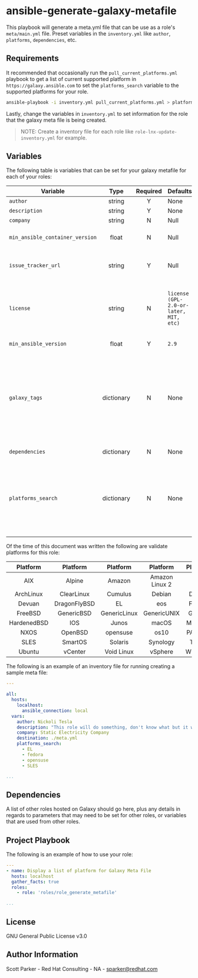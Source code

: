 ansible-generate-galaxy-metafile
=========

This playbook will generate a meta.yml file that can be use as a role's `meta/main.yml` file. Preset variables in the `inventory.yml` like `author`, `platforms`, `dependencies`, etc.

Requirements
------------

It recommended that occasionally run the `pull_current_platforms.yml` playbook to get a list of current supported platform in `https://galaxy.ansible.com` to set the `platforms_search` variable to the supported platforms for your role.

```bash
ansible-playbook -i inventory.yml pull_current_platforms.yml > platforms.txt
```

Lastly, change the variables in `inventory.yml` to set information for the role that the galaxy meta file is being created.

> NOTE: Create a inventory file for each role like `role-lnx-update-inventory.yml` for example.

Variables
--------------

The following table is variables that can be set for your galaxy metafile for each of your roles:

| Variable | Type | Required | Defaults | Comments |
|-|:-:|:-:|-|-|
| `author` | string | Y | None | Your name |
| `description` | string | Y | None | Your role description |
| `company` | string | N | Null | Your company |
| `min_ansible_container_version` | float | N | Null | If this a Container Enabled role, provide the minimum Ansible Container version |
| `issue_tracker_url` | string | Y | Null | If the issue tracker for your role is not on github, uncomment the next line and provide a value |
| `license` | string | N | `license (GPL-2.0-or-later, MIT, etc)` | Choose a valid license ID from https://spdx.org - some suggested licenses: BSD-3-Clause (default), MIT,  GPL-2.0-or-later, GPL-3.0-only, Apache-2.0, CC-BY-4.0 |
| `min_ansible_version` | float | Y | `2.9` | Minimum version of Ansible that supports your role |
| `galaxy_tags` | dictionary | N | None | List tags for your role here, one per line. A tag is a keyword that describes and categorizes the role. Users find roles by searching for tags. Be sure to remove the '[]' above, if you add tags to this list. NOTE: A tag is limited to a single word comprised of alphanumeric characters.  Maximum 20 tags per role. |
| `dependencies` | dictionary | N | None | List your role dependencies here, one per line. |
| `platforms_search` | dictionary | N | None | Search for the platforms that support your role available on `https://galaxy.ansible.com`. After the meta file is generate it will contain the platform and version of that platform. Remove the versions that are not relevant to your role |

Of the time of this document was written the following are validate platforms for this role:

| Platform | Platform | Platform | Platform | Platform |
|:-:|:-:|:-:|:-:|:-:|
| AIX | Alpine | Amazon | Amazon Linux 2 | aos |
| ArchLinux | ClearLinux | Cumulus | Debian | DellOS
| Devuan | DragonFlyBSD | EL | eos | Fedora
| FreeBSD | GenericBSD | GenericLinux | GenericUNIX | Gentoo
| HardenedBSD | IOS | Junos | macOS | MacOSX
| NXOS | OpenBSD | opensuse | os10 | PAN-OS |
| SLES | SmartOS | Solaris | Synology | TMOS |
| Ubuntu | vCenter | Void Linux | vSphere | Windows |

The following is an example of an inventory file for running creating a sample meta file:

```yaml
---

all:
  hosts:
    localhost:
      ansible_connection: local
  vars:
    author: Nickoli Tesla
    description: "This role will do something, don't know what but it will do something"
    company: Static Electricity Company
    destination: ./meta.yml
    platforms_search:
      - EL
      - fedora
      - opensuse
      - SLES

...

```

Dependencies
------------

A list of other roles hosted on Galaxy should go here, plus any details in regards to parameters that may need to be set for other roles, or variables that are used from other roles.

Project Playbook
----------------

The following is an example of how to use your role:

```yaml
---
- name: Display a list of platform for Galaxy Meta File
  hosts: localhost
  gather_facts: true
  roles:
    - role: 'roles/role_generate_metafile'

...

```

License
-------

GNU General Public License v3.0

Author Information
------------------

Scott Parker - Red Hat Consulting - NA - sparker@redhat.com
